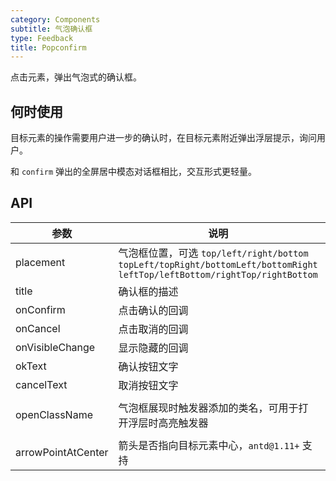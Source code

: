 ```yaml
---
category: Components
subtitle: 气泡确认框
type: Feedback
title: Popconfirm
---
```


点击元素，弹出气泡式的确认框。

## 何时使用

目标元素的操作需要用户进一步的确认时，在目标元素附近弹出浮层提示，询问用户。

和 `confirm` 弹出的全屏居中模态对话框相比，交互形式更轻量。


## API

| 参数      | 说明                                     | 类型          | 默认值 |
|-----------|------------------------------------------|---------------|--------|
| placement | 气泡框位置，可选 `top/left/right/bottom` `topLeft/topRight/bottomLeft/bottomRight` `leftTop/leftBottom/rightTop/rightBottom` | string        | top    |
| title     | 确认框的描述                             | React.Element | 无     |
| onConfirm | 点击确认的回调                           | function      | 无     |
| onCancel  | 点击取消的回调                           | function      | 无     |
| onVisibleChange | 显示隐藏的回调                      | function(visible) | 无     |
| okText    | 确认按钮文字                              | String        | 确定   |
| cancelText| 取消按钮文字                              | String        | 取消   |
| openClassName | 气泡框展现时触发器添加的类名，可用于打开浮层时高亮触发器 | string | lud-popover-open |
| arrowPointAtCenter | 箭头是否指向目标元素中心，`antd@1.11+` 支持 | Boolean | `false` |
